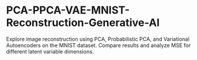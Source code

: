 # PCA-PPCA-VAE-MNIST-Reconstruction-Generative-AI
Explore image reconstruction using PCA, Probabilistic PCA, and Variational Autoencoders on the MNIST dataset. Compare results and analyze MSE for different latent variable dimensions.
